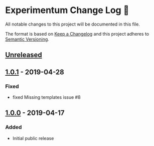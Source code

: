 # Experimentum Change Log 📝

All notable changes to this project will be documented in this file.

The format is based on [Keep a Changelog](http://keepachangelog.com/) and this project adheres to [Semantic Versioning](http://semver.org/).


## [Unreleased]

## [1.0.1] - 2019-04-28
### Fixed
- fixed Missing templates issue #8

## [1.0.0] - 2019-04-17
### Added
- Initial public release

[Unreleased]: https://github.com/pascalkleindienst/experimentum/compare/v1.0.0...HEAD
[1.0.0]: https://github.com/pascalkleindienst/experimentum/releases/tag/v1.0.0
[1.0.1]: https://github.com/pascalkleindienst/experimentum/releases/tag/v1.0.1
[1.0.2]: https://github.com/pascalkleindienst/experimentum/releases/tag/v1.0.2